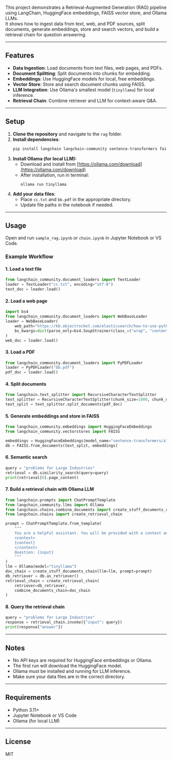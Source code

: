 This project demonstrates a Retrieval-Augmented Generation (RAG) pipeline using LangChain, HuggingFace embeddings, FAISS vector store, and Ollama LLMs.  
It shows how to ingest data from text, web, and PDF sources, split documents, generate embeddings, store and search vectors, and build a retrieval chain for question answering.

---

## Features

- **Data Ingestion**: Load documents from text files, web pages, and PDFs.
- **Document Splitting**: Split documents into chunks for embedding.
- **Embeddings**: Use HuggingFace models for local, free embeddings.
- **Vector Store**: Store and search document chunks using FAISS.
- **LLM Integration**: Use Ollama's smallest model (`tinyllama`) for local inference.
- **Retrieval Chain**: Combine retriever and LLM for context-aware Q&A.

---

## Setup

1. **Clone the repository** and navigate to the `rag` folder.
2. **Install dependencies**:
   ```bash
   pip install langchain langchain-community sentence-transformers faiss-cpu python-dotenv beautifulsoup4
   ```
3. **Install Ollama (for local LLM):**
   - Download and install from [https://ollama.com/download](https://ollama.com/download)
   - After installation, run in terminal:
     ```
     ollama run tinyllama
     ```
4. **Add your data files**:
   - Place `cc.txt` and `bb.pdf` in the appropriate directory.
   - Update file paths in the notebook if needed.

---

## Usage

Open and run `sample_rag.ipynb` or `chain.ipynb` in Jupyter Notebook or VS Code.

### Example Workflow

#### 1. Load a text file
```python
from langchain_community.document_loaders import TextLoader
loader = TextLoader("cc.txt", encoding="utf-8")
text_doc = loader.load()
```

#### 2. Load a web page
```python
import bs4
from langchain_community.document_loaders import WebBaseLoader
loader = WebBaseLoader(
    web_path="https://kb.objectrocket.com/elasticsearch/how-to-use-python-helpers-to-bulk-load-data-into-an-elasticsearch-index",
    bs_kwargs=dict(parse_only=bs4.SoupStrainer(class_=("wrap", "content", "sidebar", "table-of-contents")))
)
web_doc = loader.load()
```

#### 3. Load a PDF
```python
from langchain_community.document_loaders import PyPDFLoader
loader = PyPDFLoader("bb.pdf")
pdf_doc = loader.load()
```

#### 4. Split documents
```python
from langchain.text_splitter import RecursiveCharacterTextSplitter
text_splitter = RecursiveCharacterTextSplitter(chunk_size=1000, chunk_overlap=200)
text_split = text_splitter.split_documents(pdf_doc)
```

#### 5. Generate embeddings and store in FAISS
```python
from langchain_community.embeddings import HuggingFaceEmbeddings
from langchain_community.vectorstores import FAISS

embeddings = HuggingFaceEmbeddings(model_name="sentence-transformers/all-MiniLM-L6-v2")
db = FAISS.from_documents(text_split, embeddings)
```

#### 6. Semantic search
```python
query = "problems for Large Industries"
retrieval = db.similarity_search(query=query)
print(retrieval[0].page_content)
```

#### 7. Build a retrieval chain with Ollama LLM
```python
from langchain.prompts import ChatPromptTemplate
from langchain_community.llms import Ollama
from langchain.chains.combine_documents import create_stuff_documents_chain
from langchain.chains import create_retrieval_chain

prompt = ChatPromptTemplate.from_template(
    """
    You are a helpful assistant. You will be provided with a context and a question. Use the context to answer the question.
    <context>
    {context}
    </context>
    Question: {input}
    """
)
llm = Ollama(model="tinyllama")
doc_chain = create_stuff_documents_chain(llm=llm, prompt=prompt)
db_retriever = db.as_retriever()
retrieval_chain = create_retrieval_chain(
    retriever=db_retriever,
    combine_documents_chain=doc_chain
)
```

#### 8. Query the retrieval chain
```python
query = "problems for Large Industries"
response = retrieval_chain.invoke({"input": query})
print(response["answer"])
```

---

## Notes

- No API keys are required for HuggingFace embeddings or Ollama.
- The first run will download the HuggingFace model.
- Ollama must be installed and running for LLM inference.
- Make sure your data files are in the correct directory.

---

## Requirements

- Python 3.11+
- Jupyter Notebook or VS Code
- Ollama (for local LLM)

---

## License

MIT
